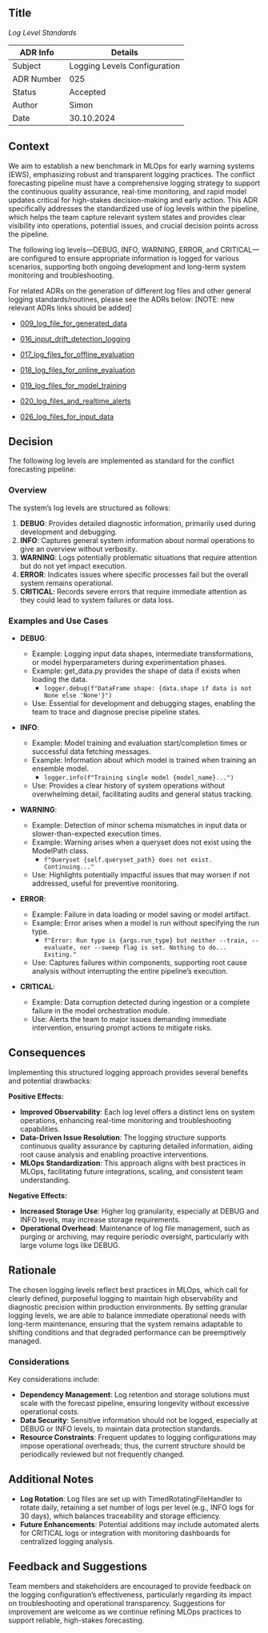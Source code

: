 ## Title
*Log Level Standards*

| ADR Info            | Details           |
|---------------------|-------------------|
| Subject             | Logging Levels Configuration  |
| ADR Number          | 025   |
| Status              | Accepted  |
| Author              | Simon   |
| Date                | 30.10.2024     |

## Context
We aim to establish a new benchmark in MLOps for early warning systems (EWS), emphasizing robust and transparent logging practices. The conflict forecasting pipeline must have a comprehensive logging strategy to support the continuous quality assurance, real-time monitoring, and rapid model updates critical for high-stakes decision-making and early action. This ADR specifically addresses the standardized use of log levels within the pipeline, which helps the team capture relevant system states and provides clear visibility into operations, potential issues, and crucial decision points across the pipeline.

The following log levels—DEBUG, INFO, WARNING, ERROR, and CRITICAL—are configured to ensure appropriate information is logged for various scenarios, supporting both ongoing development and long-term system monitoring and troubleshooting.


For related ADRs on the generation of different log files and other general logging standards/routines, please see the ADRs below:  [NOTE: new relevant ADRs links should be added]

- [009_log_file_for_generated_data](/documentation/ADRs/009_log_file_for_generated_data.md)

- [016_input_drift_detection_logging](/documentation/ADRs/016_input_drift_detection_logging.md)

- [017_log_files_for_offline_evaluation](/documentation/ADRs/017_log_files_for_offline_evaluation.md)

- [018_log_files_for_online_evaluation](/documentation/ADRs/018_log_files_for_online_evaluation.md)

- [019_log_files_for_model_training](/documentation/ADRs/019_log_files_for_model_training.md)

- [020_log_files_and_realtime_alerts](/documentation/ADRs/020_log_files_and_realtime_alerts.md)

- [026_log_files_for_input_data](/documentation/ADRs/026_log_files_for_input_data.md)


## Decision
The following log levels are implemented as standard for the conflict forecasting pipeline:

### Overview
The system’s log levels are structured as follows:

1. **DEBUG**: Provides detailed diagnostic information, primarily used during development and debugging.
2. **INFO**: Captures general system information about normal operations to give an overview without verbosity.
3. **WARNING**: Logs potentially problematic situations that require attention but do not yet impact execution.
4. **ERROR**: Indicates issues where specific processes fail but the overall system remains operational.
5. **CRITICAL**: Records severe errors that require immediate attention as they could lead to system failures or data loss.

### Examples and Use Cases

- **DEBUG**:
  - Example: Logging input data shapes, intermediate transformations, or model hyperparameters during experimentation phases.
  - Example: get_data.py provides the shape of data if exists when loading the data.
    - ` logger.debug(f"DataFrame shape: {data.shape if data is not None else 'None'}") `
  - Use: Essential for development and debugging stages, enabling the team to trace and diagnose precise pipeline states.

- **INFO**:
  - Example: Model training and evaluation start/completion times or successful data fetching messages.
  - Example: Information about which model is trained when training an ensemble model.
    - ` logger.info(f"Training single model {model_name}...") `
  - Use: Provides a clear history of system operations without overwhelming detail, facilitating audits and general status tracking.

- **WARNING**:
  - Example: Detection of minor schema mismatches in input data or slower-than-expected execution times.
  - Example: Warning arises when a queryset does not exist using the ModelPath class.
    - ` f"Queryset {self.queryset_path} does not exist. Continuing..." `
  - Use: Highlights potentially impactful issues that may worsen if not addressed, useful for preventive monitoring.

- **ERROR**:
  - Example: Failure in data loading or model saving or model artifact.
  - Example: Error arises when a model is run without specifying the run type.
    - ` f"Error: Run type is {args.run_type} but neither --train, --evaluate, nor --sweep flag is set. Nothing to do... Exiting." ` 
  - Use: Captures failures within components, supporting root cause analysis without interrupting the entire pipeline’s execution.

- **CRITICAL**:
  - Example: Data corruption detected during ingestion or a complete failure in the model orchestration module.
  - Use: Alerts the team to major issues demanding immediate intervention, ensuring prompt actions to mitigate risks.

## Consequences
Implementing this structured logging approach provides several benefits and potential drawbacks:

**Positive Effects:**
- **Improved Observability**: Each log level offers a distinct lens on system operations, enhancing real-time monitoring and troubleshooting capabilities.
- **Data-Driven Issue Resolution**: The logging structure supports continuous quality assurance by capturing detailed information, aiding root cause analysis and enabling proactive interventions.
- **MLOps Standardization**: This approach aligns with best practices in MLOps, facilitating future integrations, scaling, and consistent team understanding.

**Negative Effects:**
- **Increased Storage Use**: Higher log granularity, especially at DEBUG and INFO levels, may increase storage requirements.
- **Operational Overhead**: Maintenance of log file management, such as purging or archiving, may require periodic oversight, particularly with large volume logs like DEBUG.

## Rationale
The chosen logging levels reflect best practices in MLOps, which call for clearly defined, purposeful logging to maintain high observability and diagnostic precision within production environments. By setting granular logging levels, we are able to balance immediate operational needs with long-term maintenance, ensuring that the system remains adaptable to shifting conditions and that degraded performance can be preemptively managed.

### Considerations
Key considerations include:
- **Dependency Management**: Log retention and storage solutions must scale with the forecast pipeline, ensuring longevity without excessive operational costs.
- **Data Security**: Sensitive information should not be logged, especially at DEBUG or INFO levels, to maintain data protection standards.
- **Resource Constraints**: Frequent updates to logging configurations may impose operational overheads; thus, the current structure should be periodically reviewed but not frequently changed.

## Additional Notes
- **Log Rotation**: Log files are set up with TimedRotatingFileHandler to rotate daily, retaining a set number of logs per level (e.g., INFO logs for 30 days), which balances traceability and storage efficiency.
- **Future Enhancements**: Potential additions may include automated alerts for CRITICAL logs or integration with monitoring dashboards for centralized logging analysis.

## Feedback and Suggestions
Team members and stakeholders are encouraged to provide feedback on the logging configuration’s effectiveness, particularly regarding its impact on troubleshooting and operational transparency. Suggestions for improvement are welcome as we continue refining MLOps practices to support reliable, high-stakes forecasting.

